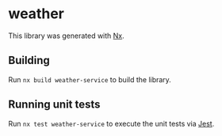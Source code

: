 # weather

This library was generated with [Nx](https://nx.dev).

## Building

Run `nx build weather-service` to build the library.

## Running unit tests

Run `nx test weather-service` to execute the unit tests via [Jest](https://jestjs.io).

